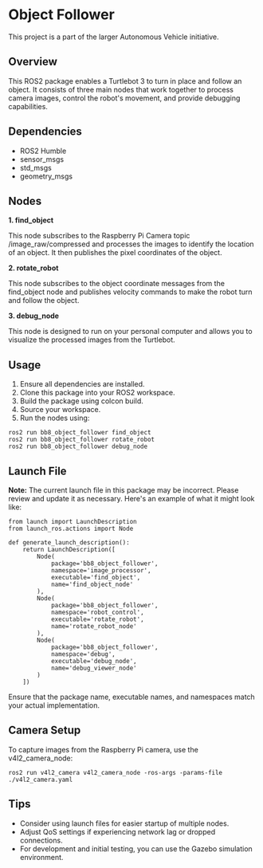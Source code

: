 # Object Follower

This project is a part of the larger Autonomous Vehicle initiative.

## Overview

This ROS2 package enables a Turtlebot 3 to turn in place and follow an object. It consists of three main nodes that work together to process camera images, control the robot's movement, and provide debugging capabilities.

## Dependencies
- ROS2 Humble
- sensor_msgs
- std_msgs
- geometry_msgs

## Nodes
**1. find_object**

This node subscribes to the Raspberry Pi Camera topic /image_raw/compressed and processes the images to identify the location of an object. It then publishes the pixel coordinates of the object.
   
**2. rotate_robot**

This node subscribes to the object coordinate messages from the find_object node and publishes velocity commands to make the robot turn and follow the object.

**3. debug_node**

This node is designed to run on your personal computer and allows you to visualize the processed images from the Turtlebot.

## Usage
1. Ensure all dependencies are installed.
2. Clone this package into your ROS2 workspace.
3. Build the package using colcon build.
4. Source your workspace.
5. Run the nodes using:
```
ros2 run bb8_object_follower find_object
ros2 run bb8_object_follower rotate_robot
ros2 run bb8_object_follower debug_node
```

## Launch File

**Note:** The current launch file in this package may be incorrect. Please review and update it as necessary. Here's an example of what it might look like:
```
from launch import LaunchDescription
from launch_ros.actions import Node

def generate_launch_description():
    return LaunchDescription([
        Node(
            package='bb8_object_follower',
            namespace='image_processor',
            executable='find_object',
            name='find_object_node'
        ),
        Node(
            package='bb8_object_follower',
            namespace='robot_control',
            executable='rotate_robot',
            name='rotate_robot_node'
        ),
        Node(
            package='bb8_object_follower',
            namespace='debug',
            executable='debug_node',
            name='debug_viewer_node'
        )
    ])
```

Ensure that the package name, executable names, and namespaces match your actual implementation.

## Camera Setup

To capture images from the Raspberry Pi camera, use the v4l2_camera_node:
```
ros2 run v4l2_camera v4l2_camera_node -ros-args -params-file ./v4l2_camera.yaml
```

## Tips
- Consider using launch files for easier startup of multiple nodes.
- Adjust QoS settings if experiencing network lag or dropped connections.
- For development and initial testing, you can use the Gazebo simulation environment.
